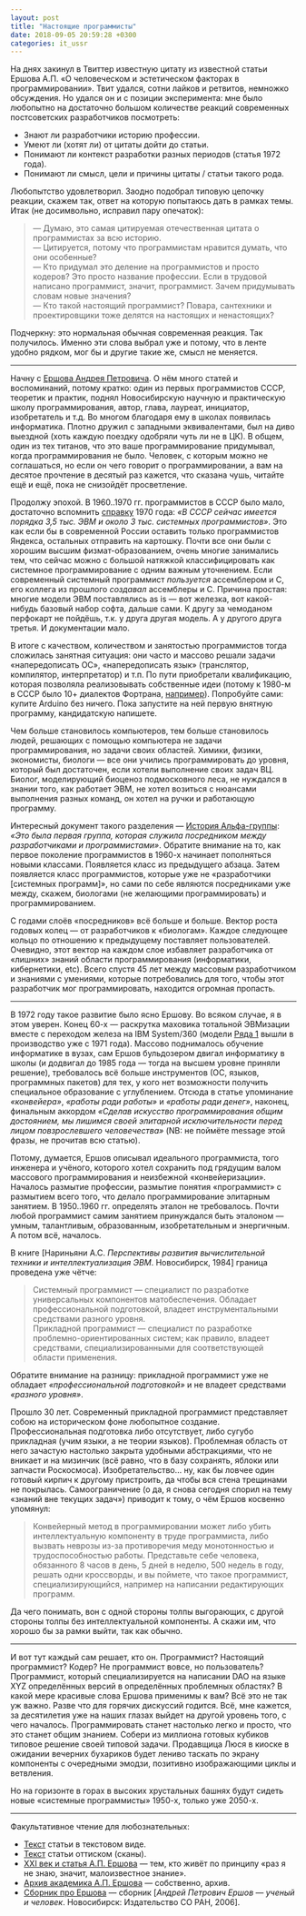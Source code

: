 ```yaml
---
layout: post
title: "Настоящие программисты"
date: 2018-09-05 20:59:28 +0300
categories: it_ussr
---
```

На днях закинул в Твиттер известную цитату из известной статьи Ершова А.П. «О человеческом и эстетическом факторах в программировании». Твит удался, сотни лайков и ретвитов, немножко обсуждения. Но удался он и с позиции эксперимента: мне было любопытно на достаточно большом количестве реакций современных постсоветских разработчиков посмотреть:
* Знают ли разработчики историю профессии.
* Умеют ли (хотят ли) от цитаты дойти до статьи.
* Понимают ли контекст разработки разных периодов (статья 1972 года).
* Понимают ли смысл, цели и причины цитаты / статьи такого рода.

Любопытство удовлетворил. Заодно подобрал типовую цепочку реакции, скажем так, ответ на которую попытаюсь дать в рамках темы. Итак (не досимвольно, исправил пару опечаток):
> — Думаю, это самая цитируемая отечественная цитата о программистах за всю историю.  
> — Цитируется, потому что программистам нравится думать, что они особенные?  
> — Кто придумал это деление на программистов и просто кодеров? Это просто название профессии. Если в трудовой написано программист, значит, программист. Зачем придумывать словам новые значения?  
> — Кто такой настоящий программист? Повара, сантехники и проектировщики тоже делятся на настоящих и ненастоящих?

Подчеркну: это нормальная обычная современная реакция. Так получилось. Именно эти слова выбрал уже и потому, что в ленте удобно рядком, мог бы и другие такие же, смысл не меняется.

---

Начну с [Ершова Андрея Петровича](https://ru.wikipedia.org/wiki/Ершов,_Андрей_Петрович). О нём много статей и воспоминаний, потому кратко: один из первых программистов СССР, теоретик и практик, поднял Новосибирскую научную и практическую школу программирования, автор, глава, лауреат, инициатор, изобретатель и т.д. Во многом благодаря ему в школах появилась информатика. Плотно дружил с западными эквивалентами, был на диво выездной (хоть каждую поездку одобряли чуть ли не в ЦК). В общем, один из тех титанов, что это ваше программирование придумывал, когда программирования не было. Человек, с которым можно не соглашаться, но если он чего говорит о программировании, а вам на десятое прочтение в десятый раз кажется, что сказана чушь, читайте ещё и ещё, пока не снизойдёт просветление.

Продолжу эпохой. В 1960..1970 гг. программистов в СССР было мало, достаточно вспомнить [справку](http://www.computer-museum.ru/books/n_ershov/1_ershov_spravka_1970.htm) 1970 года: *«В СССР сейчас имеется порядка 3,5 тыс. ЭВМ и около 3 тыс. системных программистов»*. Это как если бы в современной России оставить только программистов Яндекса, остальных отправить на картошку. Почти все они были с хорошим высшим физмат-образованием, очень многие занимались тем, что сейчас можно с большой натяжкой классифицировать как системное программирование с одним важным уточнением. Если современный системный программист *пользуется* ассемблером и C, его коллега из прошлого *создавал* ассемблеры и C. Причина простая: многие модели ЭВМ поставлялись as is — вот железка, вот какой-нибудь базовый набор софта, дальше сами. К другу за чемоданом перфокарт не пойдёшь, т.к. у друга другая модель. А у другого друга третья. И документации мало.

В итоге с качеством, количеством и занятостью программистов тогда сложилась занятная ситуация: они часто и массово решали задачи «напередописать ОС», «напередописать язык» (транслятор, компилятор, интерпретатор) и т.п. По пути приобретали квалификацию, которая позволяла реализовывать собственные идеи (потому к 1980-м в СССР было 10+ диалектов Фортрана, [например](http://www.computer-museum.ru/histsoft/fortran.htm)). Попробуйте сами: купите Arduino без ничего. Пока запустите на ней первую внятную программу, кандидатскую напишете.

Чем больше становилось компьютеров, тем больше становилось людей, решающих с помощью компьютера не задачи программирования, но задачи своих областей. Химики, физики, экономисты, биологи — все они учились программировать до уровня, который был достаточен, если хотели выполнение своих задач ВЦ. Биолог, моделирующий биоценоз подмосковного леса, не нуждался в знании того, как работает ЭВМ, не хотел возиться с нюансами выполнения разных команд, он хотел на ручки и работающую программу.

Интересный документ такого разделения — [История Альфа-группы](http://www.computer-museum.ru/books/n_mozaika/alfa-group.htm): *«Это была первая группа, которая служила посредником между разработчиками и программистами»*. Обратите внимание на то, как первое поколение программистов в 1960-х начинает пополняться новыми классами. Появляется класс из предыдущего абзаца. Затем появляется класс программистов, которые уже не «разработчики [системных программ]», но сами по себе являются посредниками уже между, скажем, биологами (не желающими программировать) и программированием.

С годами слоёв «посредников» всё больше и больше. Вектор роста годовых колец — от разработчиков к «биологам». Каждое следующее кольцо по отношению к предыдущему поставляет пользователей. Очевидно, этот вектор на каждом слое избавляет разработчика от «лишних» знаний области программирования (информатики, кибернетики, etc). Всего спустя 45 лет между массовым разработчиком и знаниями с умениями, которые потребовались для того, чтобы этот разработчик мог программировать, находится огромная пропасть.

---

В 1972 году такое развитие было ясно Ершову. Во всяком случае, я в этом уверен. Конец 60-х — раскрутка маховика тотальной ЭВМизации вместе с переходом железа на IBM System/360 (модели [Ряда 1](https://ru.wikipedia.org/wiki/ЕС_ЭВМ#Ряд_1) вышли в производство уже с 1971 года). Массово поднималось обучение информатике в вузах, сам Ершов бульдозером двигал информатику в школы (и додвигал до 1985 года — тогда на высшем уровне приняли решение), требовалось всё больше инструментов (ОС, языков, программных пакетов) для тех, у кого нет возможности получить специальное образование с углублением. Отсюда в статье упоминание *«конвейера»*, *«работы ради работы»* и *«работы ради денег»*, наконец, финальным аккордом *«Сделав искусство программирования общим достоянием, мы лишимся своей элитарной исключительности перед лицом повзрослевшего человечества»* (NB: не поймёте message этой фразы, не прочитав всю статью).

Потому, думается, Ершов описывал идеального программиста, того инженера и учёного, которого хотел сохранить под грядущим валом массового программирования и неизбежной «конвейеризации». Началось размытие профессии, размытие понятия «программист» с размытием всего того, что делало программирование элитарным занятием. В 1950..1960 гг. определять эталон не требовалось. Почти любой программист самим занятием принуждался быть эталоном — умным, талантливым, образованным, изобретательным и энергичным. А потом всё, началось.

В книге [Нариньяни А.С. *Перспективы развития вычислительной техники и интеллектуализация ЭВМ*. Новосибирск, 1984] граница проведена уже чётче:
> Системный программист — специалист по разработке универсальных компонентов матобеспечения. Обладает профессиональной подготовкой, владеет инструментальными средствами разного уровня.  
> Прикладной программист — специалист по разработке проблемно-ориентированных систем; как правило, владеет средствами, специализированными для соответствующей области применения.

Обратите внимание на разницу: прикладной программист уже не обладает *«профессиональной подготовкой»* и не владеет средствами *«разного уровня»*.

Прошло 30 лет. Современный прикладной программист представляет собою на историческом фоне любопытное создание. Профессиональная подготовка либо отсутствует, либо сугубо прикладная (учим языки, а не теории языков). Проблемная область от него зачастую настолько закрыта удобными абстракциями, что не вникает и на мизинчик (всё равно, что в базу сохранять, яблоки или запчасти Роскосмоса). Изобретательство... ну, как бы ловчее один готовый кирпич к другому пристроить, да чтобы вся стена трещинами не покрылась. Самоограничение (о да, я снова сегодня спорил на тему «знаний вне текущих задач») приводит к тому, о чём Ершов косвенно упомянул:
> Конвейерный метод в программировании может либо убить интеллектуальную компоненту в труде программиста, либо вызвать неврозы из-за противоречия меду монотонностью и трудоспособностью работы. Представьте себе человека, обязанного 8 часов в день, 5 дней в неделю, 500 недель в году, решать одни кроссворды, и вы поймете, что такое программист, специализирующийся, например на написании редактирующих программ.

Да чего понимать, вон с одной стороны толпы выгорающих, с другой стороны толпы без интеллектуальной компоненты. А скажи им, что хорошо бы за рамки выйти, так как обычно.

---

И вот тут каждый сам решает, кто он. Программист? Настоящий программист? Кодер? Не программист вовсе, но пользователь? Программист, который специализируется на написании DAO на языке XYZ определённых версий в определённых проблемных областях? В какой мере красивые слова Ершова применимы к вам? Всё это не так уж важно. Разве что для горячих дискуссий годится. Всё, мне кажется, за десятилетия уже на наших глазах выйдет на другой уровень того, с чего началось. Программировать станет настолько легко и просто, что это станет общим знанием. Собери из миллиона готовых кубиков типовое решение своей типовой задачи. Продавщица Люся в киоске в ожидании вечерних бухариков будет лениво таскать по экрану компоненты с очередными эмодзи, позитивно изображающими циклы и ветвления.

Но на горизонте в горах в высоких хрустальных башнях будут сидеть новые «системные программисты» 1950-х, только уже 2050-х.

---

Факультативное чтение для любознательных:
* [Текст](http://www.msiit.ru/AndreiErshov/aahfip.html) статьи в текстовом виде.
* [Текст](http://ershov-arc.iis.nsk.su/archive/eaindex.asp?lang=1&did=26950) статьи оттиском (сканы).
* [ХХI век и статья А.П. Ершова](http://computer-museum.ru/document/ershov2_sorucom_2011.htm) — тем, кто живёт по принципу «раз я не знаю, значит, малоизвестное знание».
* [Архив академика А.П. Ершова](http://ershov.iis.nsk.su) — собственно, архив.
* [Сборник про Ершова](http://www.computer-museum.ru/books/n_ershov.htm) — сборник [*Андрей Петрович Ершов — ученый и человек*. Новосибирск: Издательство СО РАН, 2006].
